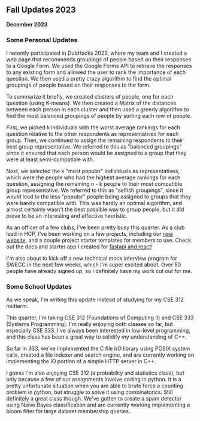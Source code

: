 ## Fall Updates 2023

**December 2023**

### Some Personal Updates

I recently participated in DubHacks 2023, where my team and I created a web page that recommends groupings of people based on their responses to a Google Form. We used the Google Forms API to retrieve the responses to any existing form and allowed the user to rank the importance of each question. We then used a pretty crazy algorithm to find the optimal groupings of people based on their responses to the form.

To summarize it briefly, we created clusters of people, one for each question (using K-means). We then created a Matrix of the distances between each person in each cluster and then used a greedy algorithm to find the most balanced groupings of people by sorting each row of people.

First, we picked k individuals with the worst average rankings for each question relative to the other respondents as representatives for each group. Then, we continued to assign the remaining respondents to their best group representative. We referred to this as "balanced groupings" since it ensured that each person would be assigned to a group that they were at least semi-compatible with.

Next, we selected the k "most popular" individuals as representatives, which were the people who had the highest average rankings for each question, assigning the remaining n - k people to their most compatible group representative. We referred to this as "selfish groupings", since it would lead to the less "popular" people being assigned to groups that they were barely compatible with. This was hardly an optimal algorithm, and almost certainly wasn't the best possible way to group people, but it did prove to be an interesting and effective heuristic.

As an officer of a few clubs, I've been pretty busy this quarter. As a club lead in HCP, I've been working on a few projects, including our [new website](https://hcp-uw.vercel.app/), and a couple project starter templates for members to use. Check out the docs and starter app I created for [fastapi and react](https://github.com/hcp-uw/react-fastapi-starter-template/tree/main)!

I'm also about to kick off a new technical mock interview program for SWECC in the next few weeks, which I'm super excited about. Over 50 people have already signed up, so I definitely have my work cut out for me.

### Some School Updates

As we speak, I'm writing this update instead of studying for my CSE 312 midterm.

This quarter, I'm taking CSE 312 (Foundations of Computing II) and CSE 333 (Systems Programming). I'm really enjoying both classes so far, but especially CSE 333. I've always been interested in low-level programming, and this class has been a great way to solidify my understanding of C++.

So far in 333, we've implemented the C file I/O library using POSIX system calls, created a file indexer and search engine, and are currently working on implementing the IO portion of a simple HTTP server in C++.

I _guess_ I'm also enjoying CSE 312 (a probability and statistics class), but only because a few of our assignments involve coding in python. It is a pretty unfortunate situation when you are able to brute force a counting problem in python, but struggle to solve it using combinatorics. Still definitely a great class though. We've gotten to create a spam detector using Naive Bayes classification and are currently working implementing a bloom filter for large dataset membership queries.

